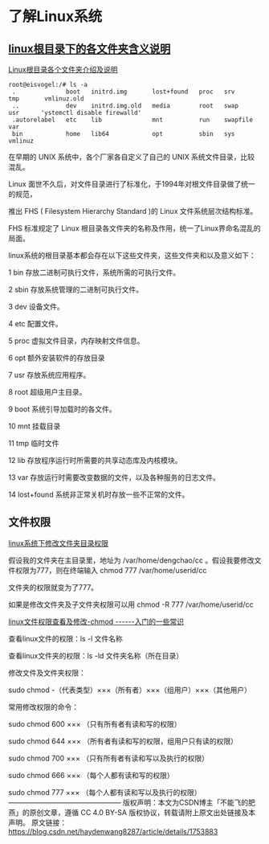 # 了解Linux系统

## [linux根目录下的各文件夹含义说明](https://www.cnblogs.com/jameszeng/p/10785684.html)

[Linux根目录各个文件夹介绍及说明](https://blog.csdn.net/weixin_40928253/article/details/85566226)

```
root@eisvogel:/# ls -a
 .              boot   initrd.img       lost+found   proc   srv        tmp       vmlinuz.old
 ..             dev    initrd.img.old   media        root   swap       usr      'ystemctl disable firewalld'
 .autorelabel   etc    lib              mnt          run    swapfile   var
 bin            home   lib64            opt          sbin   sys        vmlinuz

```

在早期的 UNIX 系统中，各个厂家各自定义了自己的 UNIX 系统文件目录，比较混乱。

Linux 面世不久后，对文件目录进行了标准化，于1994年对根文件目录做了统一的规范，

推出 FHS ( Filesystem Hierarchy Standard )的 Linux 文件系统层次结构标准。

FHS 标准规定了 Linux 根目录各文件夹的名称及作用，统一了Linux界命名混乱的局面。

linux系统的根目录基本都会存在以下这些文件夹，这些文件夹和以及意义如下：

 

1 bin 存放二进制可执行文件，系统所需的可执行文件。

2 sbin 存放系统管理的二进制可执行文件。

3 dev 设备文件。

4 etc 配置文件。

5 proc 虚拟文件目录，内存映射文件信息。

6 opt 额外安装软件的存放目录

7 usr 存放系统应用程序。

8 root 超级用户主目录。

9 boot 系统引导加载时的各文件。

10 mnt 挂载目录

11 tmp 临时文件

12 lib 存放程序运行时所需要的共享动态库及内核模块。

13 var 存放运行时需要改变数据的文件，以及各种服务的日志文件。

14 lost+found 系统非正常关机时存放一些不正常的文件。



## 文件权限

[linux系统下修改文件夹目录权限](https://blog.csdn.net/bmbm546/article/details/6875972)

假设我的文件夹在主目录里，地址为 /var/home/dengchao/cc 。假设我要修改文件权限为777，则在终端输入 chmod 777 /var/home/userid/cc

文件夹的权限就变为了777。

如果是修改文件夹及子文件夹权限可以用 chmod -R 777 /var/home/userid/cc

[linux文件权限查看及修改-chmod ------入门的一些常识](https://blog.csdn.net/haydenwang8287/article/details/1753883)

查看linux文件的权限：ls -l 文件名称

查看linux文件夹的权限：ls -ld 文件夹名称（所在目录）

修改文件及文件夹权限：

sudo chmod -（代表类型）×××（所有者）×××（组用户）×××（其他用户）

常用修改权限的命令：

sudo chmod 600 ××× （只有所有者有读和写的权限）

sudo chmod 644 ××× （所有者有读和写的权限，组用户只有读的权限）

sudo chmod 700 ××× （只有所有者有读和写以及执行的权限）

sudo chmod 666 ××× （每个人都有读和写的权限）

sudo chmod 777 ××× （每个人都有读和写以及执行的权限）
————————————————
版权声明：本文为CSDN博主「不能飞的肥燕」的原创文章，遵循 CC 4.0 BY-SA 版权协议，转载请附上原文出处链接及本声明。
原文链接：https://blog.csdn.net/haydenwang8287/article/details/1753883